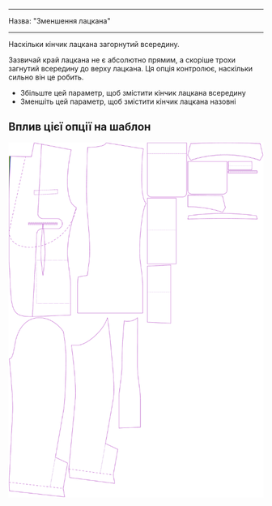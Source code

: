 - - -
Назва: "Зменшення лацкана"
- - -

Наскільки кінчик лацкана загорнутий всередину.

Зазвичай край лацкана не є абсолютно прямим, а скоріше трохи загнутий всередину до верху лацкана. Ця опція контролює, наскільки сильно він це робить.

- Збільште цей параметр, щоб змістити кінчик лацкана всередину
- Зменшіть цей параметр, щоб змістити кінчик лацкана назовні

## Вплив цієї опції на шаблон

![На цьому зображенні показано вплив цієї опції шляхом накладання декількох варіантів, які мають різне значення для цієї опції](jaeger_lapelreduction_sample.svg "Вплив цієї опції на шаблон")

